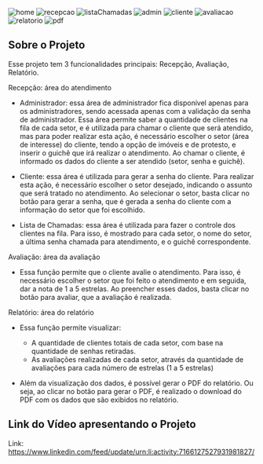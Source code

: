 ![home](https://github.com/GranFireball/Projeto_Atendimento/assets/61765704/c3e781a7-fcf0-44fb-a882-6cc5a82832fe)
![recepcao](https://github.com/GranFireball/Projeto_Atendimento/assets/61765704/48a1dced-b6c4-437c-b5e6-1fb97f43537c)
![listaChamadas](https://github.com/GranFireball/Projeto_Atendimento/assets/61765704/363e2978-f44e-44f7-98c0-e7927066da69)
![admin](https://github.com/GranFireball/Projeto_Atendimento/assets/61765704/5bf7ba33-1f48-4ada-ab05-67efe1c45e49)
![cliente](https://github.com/GranFireball/Projeto_Atendimento/assets/61765704/b0d64a19-b0cf-4d28-b8b1-4b77b7aa7c5d)
![avaliacao](https://github.com/GranFireball/Projeto_Atendimento/assets/61765704/6800db8e-2c4a-4e24-a179-55808fb165f1)
![relatorio](https://github.com/GranFireball/Projeto_Atendimento/assets/61765704/d750438d-697d-4f99-98cb-f286a910a9e1)
![pdf](https://github.com/GranFireball/Projeto_Atendimento/assets/61765704/2a83afcd-a8ef-47f6-a252-6088aa15b4db)

## Sobre o Projeto

Esse projeto tem 3 funcionalidades principais: Recepção, Avaliação, Relatório.

Recepção: área do atendimento

- Administrador: essa área de administrador fica disponível apenas para os administradores, sendo acessada apenas com a validação da senha de administrador. Essa área permite saber a quantidade de clientes na fila de cada setor, e é utilizada para chamar o cliente que será atendido, mas para poder realizar esta ação, é necessário escolher o setor (área de interesse) do cliente, tendo a opção de imóveis e de protesto, e inserir o guichê que irá realizar o atendimento. Ao chamar o cliente, é informado os dados do cliente a ser atendido (setor, senha e guichê).

- Cliente: essa área é utilizada para gerar a senha do cliente. Para realizar esta ação, é necessário escolher o setor desejado, indicando o assunto que será tratado no atendimento. Ao selecionar o setor, basta clicar no botão para gerar a senha, que é gerada a senha do cliente com a informação do setor que foi escolhido.

- Lista de Chamadas: essa área é utilizada para fazer o controle dos clientes na fila. Para isso, é mostrado para cada setor, o nome do setor, a última senha chamada para atendimento, e o guichê correspondente.


Avaliação: área da avaliação

- Essa função permite que o cliente avalie o atendimento. Para isso, é necessário escolher o setor que foi feito o atendimento e em seguida, dar a nota de 1 a 5 estrelas. Ao preencher esses dados, basta clicar no botão para avaliar, que a avaliação é realizada.


Relatório: área do relatório

- Essa função permite visualizar:
  - A quantidade de clientes totais de cada setor, com base na quantidade de senhas retiradas.
  - As avaliações realizadas de cada setor, através da quantidade de avaliações para cada número de estrelas (1 a 5 estrelas)

- Além da visualização dos dados, é possível gerar o PDF do relatório. Ou seja, ao clicar no botão para gerar o PDF, é realizado o download do PDF com os dados que são exibidos no relatório.

## Link do Vídeo apresentando o Projeto

Link: https://www.linkedin.com/feed/update/urn:li:activity:7166127527931981827/
